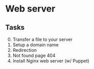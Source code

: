 # Web server

## Tasks
0. Transfer a file to your server 
2. Setup a domain name 
3. Redirection 
4. Not found page 404 
5. Install Nginx web server (w/ Puppet) 
